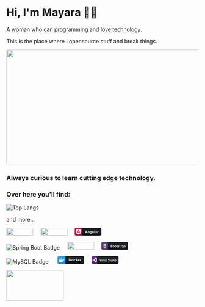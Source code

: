 # Hi, I'm Mayara 👩‍💻

A woman who can programming and love technology.  

This is the place where i opensource stuff and break things.  

<p align="left">
<img src="https://media1.giphy.com/media/LMcB8XospGZO8UQq87/giphy.gif?cid=ecf05e478gsfqosh67e3ktlzte0ktzlkc0x155caglw3mpq3&rid=giphy.gif" width="600" height="300">
<p>    

### Always curious to learn cutting edge technology.  
### Over here you'll find:

![Top Langs](https://github-readme-stats.vercel.app/api/top-langs/?username=DottaMP&layout=compact&theme=radical)
<p align="left">   

and more...    
<p align="left">
<img src="https://raw.githubusercontent.com/MikeCodesDotNET/ColoredBadges/master/png/dev/languages/java.png" width="70" height="20">&nbsp;&nbsp;&nbsp;&nbsp;
<img src="https://raw.githubusercontent.com/MikeCodesDotNET/ColoredBadges/master/png/dev/languages/js.png" width="70" height="20">&nbsp;&nbsp;&nbsp;&nbsp;
<img src="https://raw.githubusercontent.com/MikeCodesDotNET/ColoredBadges/master/png/dev/frameworks/angular.png" width="70" height="20">&nbsp;&nbsp;&nbsp;&nbsp;  
  
![Spring Boot Badge](https://img.shields.io/badge/-SpringBoot-green?style=flat&logo=SpringBoot&logoColor=white&link=https://codepen.io/laly_x/collections/) &nbsp;&nbsp;&nbsp;
<img src="https://raw.githubusercontent.com/MikeCodesDotNET/ColoredBadges/master/png/dev/frameworks/nodejs.png" width="70" height="20">&nbsp;&nbsp;&nbsp;&nbsp;
<img src="https://raw.githubusercontent.com/MikeCodesDotNET/ColoredBadges/master/png/dev/frameworks/bootstrap.png" width="70" height="20">&nbsp;&nbsp;&nbsp;&nbsp;

![MySQL Badge](https://img.shields.io/badge/-MySQL-blue?style=flat&logo=MySQL&logoColor=white&link=https://codepen.io/laly_x/collections/)&nbsp;&nbsp;&nbsp;&nbsp;&nbsp;
<img src="https://raw.githubusercontent.com/MikeCodesDotNET/ColoredBadges/master/png/dev/tools/docker.png" width="70" height="20">&nbsp;&nbsp;&nbsp;&nbsp;
<img src="https://raw.githubusercontent.com/MikeCodesDotNET/ColoredBadges/master/png/dev/tools/visualstudio.png" width="70" height="20">&nbsp;&nbsp;&nbsp;&nbsp;

<img src="https://media0.giphy.com/media/AOSwwqVjNZlDO/200w.webp?cid=ecf05e4758d1a0e51cc00438214c03daf26abc95ba41b2d2&rid=200w.webp" width="150" height="80">
<p>   


<!--
**DottaMP/DottaMP** is a ✨ _special_ ✨ repository because its `README.md` (this file) appears on your GitHub profile.


<!--
Here are some ideas to get you started:

<!--- 🔭 I’m currently working on ...
<!--- 🌱 I’m currently learning ...
<!--- 👯 I’m looking to collaborate on ...
<!--- 🤔 I’m looking for help with ...
<!--- 💬 Ask me about ...
<!--- 📫 How to reach me: ...
<!--- 😄 Pronouns: ...
<!--- ⚡ Fun fact: ...
->
